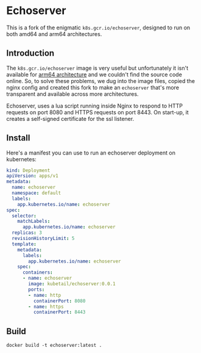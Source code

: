 # Echoserver

This is a fork of the enigmatic `k8s.gcr.io/echoserver`, designed to run on both amd64 and arm64 architectures.

## Introduction

The `k8s.gcr.io/echoserver` image is very useful but unfortunately it isn't available for [arm64 architecture](https://github.com/kubernetes-retired/contrib/issues/2991) and we couldn't find the source code online. So, to solve these problems, we dug into the image files, copied the nginx config and created this fork to make an `echoserver` that's more transparent and available across more architectures.

Echoserver, uses a lua script running inside Nginx to respond to HTTP requests on port 8080 and HTTPS requests on port 8443. On start-up, it creates a self-signed certificate for the ssl listener.

## Install

Here's a manifest you can use to run an echoserver deployment on kubernetes:

```yaml
kind: Deployment
apiVersion: apps/v1
metadata:
  name: echoserver
  namespace: default
  labels:
    app.kubernetes.io/name: echoserver
spec:
  selector:
    matchLabels:
      app.kubernetes.io/name: echoserver
  replicas: 3
  revisionHistoryLimit: 5
  template:
    metadata:
      labels:
        app.kubernetes.io/name: echoserver
    spec:
      containers:
      - name: echoserver
        image: kubetail/echoserver:0.0.1
        ports:
        - name: http
          containerPort: 8080
        - name: https
          containerPort: 8443
```

## Build

```console
docker build -t echoserver:latest .
```
